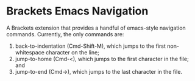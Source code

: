 Brackets Emacs Navigation
=========================

A Brackets extension that provides a handful of emacs-style navigation commands. Currently, the only commands are: 

1. back-to-indentation (Cmd-Shift-M), which jumps to the first non-whitespace character on the line; 
2. jump-to-home (Cmd-<), which jumps to the first character in the file; and 
3. jump-to-end (Cmd->), which jumps to the last character in the file. 
